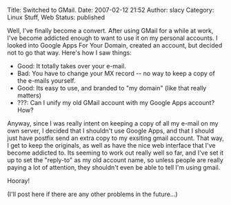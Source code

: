 Title: Switched to GMail.
Date: 2007-02-12 21:52
Author: slacy
Category: Linux Stuff, Web
Status: published

Well, I've finally become a convert. After using GMail for a while at
work, I've become addicted enough to want to use it on my personal
accounts. I looked into Google Apps For Your Domain, created an account,
but decided not to go that way. Here's how I saw things:

-   Good: It totally takes over your e-mail.
-   Bad: You have to change your MX record -- no way to keep a copy of
    the e-mails yourself.
-   Good: Its easy to use, and branded to "my domain" (like that
    really matters)
-   ???: Can I unify my old GMail account with my Google Apps account?
    How?

Anyway, since I was really intent on keeping a copy of all my e-mail on
my own server, I decided that I shouldn't use Google Apps, and that I
should just have postfix send an extra copy to my exsiting gmail
account. That way, I get to keep the originals, as well as have the nice
web interface that I've become addicted to. Its seeming to work out
really well so far, and I've set it up to set the "reply-to" as my old
account name, so unless people are really paying a lot of attention,
they shouldn't even be able to tell I'm using gmail.

Hooray!

(I'll post here if there are any other problems in the future...)
